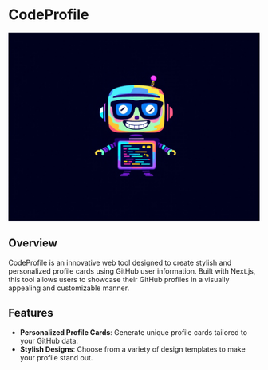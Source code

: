 # CodeProfile

![CodeProfile](https://github.com/faanrm/CodeProfile/blob/main/code-profile.jpg)

## Overview

CodeProfile is an innovative web tool designed to create stylish and personalized profile cards using GitHub user information. Built with Next.js, this tool allows users to showcase their GitHub profiles in a visually appealing and customizable manner.

## Features

- **Personalized Profile Cards**: Generate unique profile cards tailored to your GitHub data.
- **Stylish Designs**: Choose from a variety of design templates to make your profile stand out.
